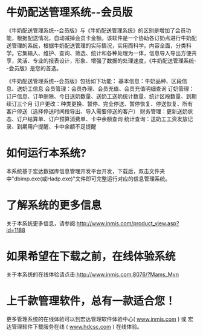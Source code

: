 # 牛奶配送管理系统--会员版

《牛奶配送管理系统--会员版》与《牛奶配送管理系统》的区别是增加了会员功能，根据配送情况，自动减掉会员卡金额。该软件是一个协助各订奶点进行牛奶配送管理的系统，根据牛奶配送管理的实际情况，实用而科学。内容全面，分类科学。它集输入、维护、查询、筛选、统计和各种处理为一体，信息导入导出方便共享，灵活、专业的报表设计，形象、增强了数据的处理速度，《牛奶配送管理系统--会员版》是您的首选。

《牛奶配送管理系统--会员版》包括如下功能： 基本信息：牛奶品种、区段信息、送奶工信息 会员管理：会员办理、会员充值、会员充值明细查询 订奶管理：订户信息、订单删除、今日送奶数量、送奶工送奶统计数量、统计区段数量、到期续订三个月 订户更改：种类更换、暂停、完全停送、暂停恢复、停送恢复、所有客户停送（选择停送时间段导出、导入需要停送的客户） 财务管理：更新送奶状态、订户结算单、订户预算消费单、卡中余额查询 统计查询：送奶工工资发放记录、到期用户提醒、卡中余额不足提醒
# 如何运行本系统?

本系统基于宏达数据库信息管理开发平台开发，下载后，双击文件夹中"dbimp.exe(或Hadp.exe)"文件即可完整运行对应的信息管理系统。

# 了解系统的更多信息

关于本系统更多信息，请参阅:http://www.inmis.com/product_view.asp?id=1188

# 如果希望在下载之前，在线体验系统

关于本系统的在线体验请点击:http://www.inmis.com:8076/?Mams_Mvn

# 上千款管理软件，总有一款适合您！

更多管理系统的在线体验可以到宏达管理软件体验中心( www.inmis.com ) 或 宏达管理软件下载服务在线 ( www.hdcsc.com ) 在线体验。

